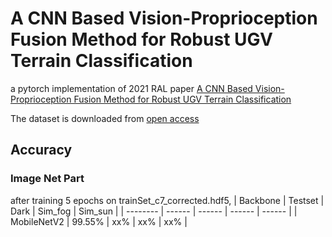 # A CNN Based Vision-Proprioception Fusion Method for Robust UGV Terrain Classification
a pytorch implementation of 2021 RAL paper [A CNN Based Vision-Proprioception Fusion Method for Robust UGV Terrain Classification](https://ieeexplore.ieee.org/abstract/document/9507312)

The dataset is downloaded from [open access](https://ieee-dataport.org/open-access/jackal-robot-7-class-terrain-dataset-vision-and-proprioception-sensors)

## Accuracy
### Image Net Part 
after training 5 epochs on trainSet_c7_corrected.hdf5,
| Backbone | Testset | Dark | Sim_fog | Sim_sun |
| -------- | ------ | ------ | ------ | ------ |
| MobileNetV2 | 99.55% | xx% | xx% | xx% | 